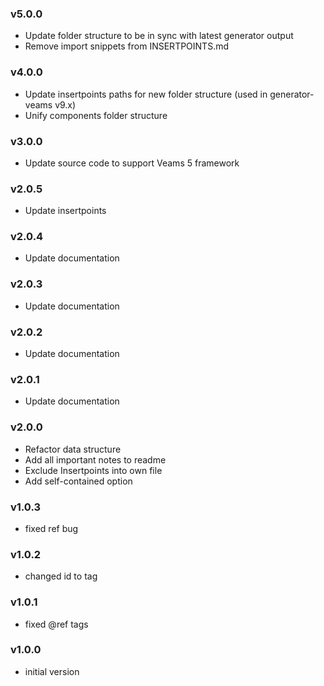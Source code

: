 ### v5.0.0
- Update folder structure to be in sync with latest generator output
- Remove import snippets from INSERTPOINTS.md

### v4.0.0
- Update insertpoints paths for new folder structure (used in generator-veams v9.x)
- Unify components folder structure

### v3.0.0
- Update source code to support Veams 5 framework

### v2.0.5
- Update insertpoints

### v2.0.4
- Update documentation

### v2.0.3
- Update documentation

### v2.0.2
- Update documentation

### v2.0.1
- Update documentation

### v2.0.0
- Refactor data structure
- Add all important notes to readme
- Exclude Insertpoints into own file
- Add self-contained option

### v1.0.3
- fixed ref bug

### v1.0.2
- changed id to tag

### v1.0.1
- fixed @ref tags

### v1.0.0
- initial version